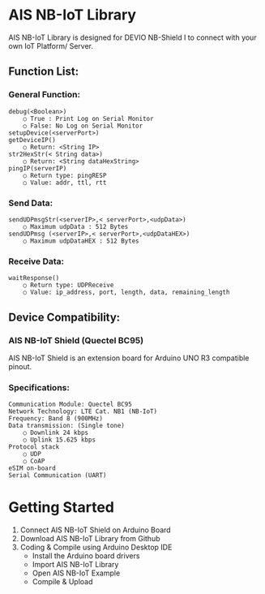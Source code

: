 # AIS NB-IoT Library
AIS NB-IoT Library is designed for DEVIO NB-Shield I to connect with your own IoT Platform/ Server. 

## Function List:

### General Function:
	debug(<Boolean>)
		○ True : Print Log on Serial Monitor
		○ False: No Log on Serial Monitor
	setupDevice(<serverPort>) 
	getDeviceIP()
		○ Return: <String IP>
	str2HexStr(< String data>)
		○ Return: <String dataHexString>
	pingIP(serverIP)
		○ Return type: pingRESP
		○ Value: addr, ttl, rtt

### Send Data:
	sendUDPmsgStr(<serverIP>,< serverPort>,<udpData>)
		○ Maximum udpData : 512 Bytes
	sendUDPmsg (<serverIP>,< serverPort>,<udpDataHEX>)
		○ Maximum udpDataHEX : 512 Bytes

### Receive Data: 
	waitResponse()
		○ Return type: UDPReceive
		○ Value: ip_address, port, length, data, remaining_length

## Device Compatibility:
### AIS NB-IoT Shield (Quectel BC95)
AIS NB-IoT Shield is an extension board for Arduino UNO R3 compatible pinout. 

### Specifications:
	Communication Module: Quectel BC95
	Network Technology: LTE Cat. NB1 (NB-IoT)
	Frequency: Band 8 (900MHz)
	Data transmission: (Single tone)
		○ Downlink 24 kbps
		○ Uplink 15.625 kbps
	Protocol stack
		○ UDP
		○ CoAP
	eSIM on-board
	Serial Communication (UART)

# Getting Started
  1. Connect AIS NB-IoT Shield on Arduino Board
  2. Download AIS NB-IoT Library from Github
  3. Coding & Compile using Arduino Desktop IDE
		- Install the Arduino board drivers
		- Import AIS NB-IoT Library
		- Open AIS NB-IoT Example
		- Compile & Upload
